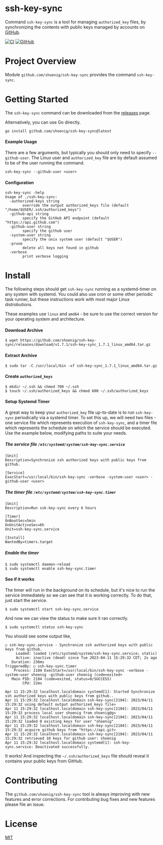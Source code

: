 ssh-key-sync
============

Command `ssh-key-sync` is a tool for managing `authorized_key` files, by synchronizing
the contents with public keys managed by accounts on [GitHub](https://docs.github.com/en/rest/users/keys).

[![CI](https://github.com/shoenig/ssh-key-sync/actions/workflows/ci.yml/badge.svg)](https://github.com/shoenig/ssh-key-sync/actions/workflows/ci.yml)
[![GitHub](https://img.shields.io/github/license/shoenig/ssh-key-sync.svg)](LICENSE)

# Project Overview

Module `github.com/shoenig/ssh-key-sync` provides the command `ssh-key-sync`.

# Getting Started

The `ssh-key-sync` command can be downloaded from the [releases](https://github.com/shoenig/ssh-key-sync/releases) page.

Alternatively, you can use Go directly.
```shell
go install github.com/shoenig/ssh-key-sync@latest
```

#### Example Usage

There are a few arguments, but typically you should only need to specify `--github-user`.
The Linux user and `authorized_key` file are by default assumed to be of the user
running the command.

```shell
ssh-key-sync --github-user <user>
```

#### Configuration

```shell
ssh-key-sync -help
Usage of ./ssh-key-sync:
  -authorized-keys string
    	override the output authorized_keys file (default "/home/$USER/.ssh/authorized_keys")
  -github-api string
    	specify the GitHub API endpoint (default "https://api.github.com")
  -github-user string
    	specify the github user
  -system-user string
    	specify the unix system user (default "$USER")
  -prune
        delete all keys not found in github
  -verbose
    	print verbose logging
```

# Install

The following steps should get `ssh-key-sync` running as a systemd-timer on any system with systemd.
You could also use cron or some other periodic task runner, but these instructions work with most major Linux distrobutions.

These examples use `linux` and `amd64` - be sure to use the correct version for your operating system and architecture.

#### Download Archive

```shell-session
$ wget https://github.com/shoenig/ssh-key-sync/releases/download/v1.7.1/ssh-key-sync_1.7.1_linux_amd64.tar.gz
```

#### Extract Archive

```shell-session
$ sudo tar -C /usr/local/bin -xf ssh-key-sync_1.7.1_linux_amd64.tar.gz
```

#### Create `authorized_keys`

```shell-session
$ mkdir ~/.ssh && chmod 700 ~/.ssh
$ touch ~/.ssh/authorized_keys && chmod 600 ~/.ssh/authorized_keys
```

#### Setup Systemd Timer
A great way to keep your `authorized_key` file up-to-date is to run `ssh-key-sync` periodically via a systemd timer.
To set this up, we will need two files - one service file which represents execution of `ssh-key-sync`, 
and a timer file which represents the schedule on which the service should be executed. Use the example below, 
modifying paths to suite your needs.

##### The service file `/etc/systemd/system/ssh-key-sync.service`

```
[Unit]
Description=Synchronize ssh authorized keys with public keys from github.

[Service]
ExecStart=/usr/local/bin/ssh-key-sync -verbose -system-user <user> -github-user <user>
```

##### The timer file `/etc/systemd/system/ssh-key-sync.timer`

```
[Unit]
Description=Run ssk-key-sync every 6 hours

[Timer]
OnBootSec=5min
OnUnitActiveSec=6h
Unit=ssh-key-sync.service

[Install]
WantedBy=timers.target
```

##### Enable the timer

```shell-session
$ sudo systemctl daemon-reload
$ sudo systemctl enable ssh-key-sync.timer
```

#### See if it works

The timer will run in the background on its schedule, but it's nice to run the service immediately so we can
see that it is working correctly. To do that, just start the service.

```shell-session
$ sudo systemctl start ssh-key-sync.service
```

And now we can view the status to make sure it ran correctly.

```shell-session
$ sudo systemctl status ssh-key-sync
```

You should see some output like, 

```logs
○ ssh-key-sync.service - Synchronize ssh authorized keys with public keys from github.
     Loaded: loaded (/etc/systemd/system/ssh-key-sync.service; static)
     Active: inactive (dead) since Tue 2023-04-11 15:29:32 CDT; 2s ago
   Duration: 236ms
TriggeredBy: ○ ssh-key-sync.timer
    Process: 2104 ExecStart=/usr/local/bin/ssh-key-sync -verbose -system-user shoenig -github-user shoenig (code=exited>
   Main PID: 2104 (code=exited, status=0/SUCCESS)
        CPU: 22ms

Apr 11 15:29:32 localhost.localdomain systemd[1]: Started Synchronize ssh authorized keys with public keys from github..
Apr 11 15:29:32 localhost.localdomain ssh-key-sync[2104]: 2023/04/11 15:29:32 using default output authorized_keys file>
Apr 11 15:29:32 localhost.localdomain ssh-key-sync[2104]: 2023/04/11 15:29:32 process local user shoenig from shoenig@g>
Apr 11 15:29:32 localhost.localdomain ssh-key-sync[2104]: 2023/04/11 15:29:32 loaded 0 existing keys for user "shoenig"
Apr 11 15:29:32 localhost.localdomain ssh-key-sync[2104]: 2023/04/11 15:29:32 acquire github keys from "https://api.git>
Apr 11 15:29:32 localhost.localdomain ssh-key-sync[2104]: 2023/04/11 15:29:32 retrieved 10 keys for github user: shoenig
Apr 11 15:29:32 localhost.localdomain systemd[1]: ssh-key-sync.service: Deactivated successfully.
```

It works! And inspecting the `~/.ssh/authorized_keys` file should reveal it contains your public keys from GitHub.

# Contributing

The `github.com/shoenig/ssh-key-sync` tool is always improving with new features
and error corrections. For contributing bug fixes and new features please file an issue.

# License
[MIT](https://raw.githubusercontent.com/shoenig/ssh-key-sync/master/LICENSE)
